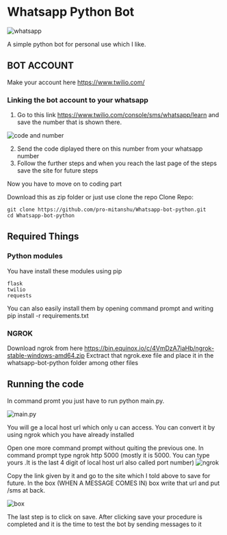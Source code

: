 # Whatsapp Python Bot
![whatsapp](https://twilio-cms-prod.s3.amazonaws.com/images/uDU_MWBJHg-z8j5Jzymi03iLb6dQC_iUsBF1qtRxPfzyPx.width-808.jpg)

A simple python bot for personal use which I like.

## BOT ACCOUNT

Make your account here https://www.twilio.com/

### Linking the bot account to your whatsapp

1. Go to this link https://www.twilio.com/console/sms/whatsapp/learn and save the number that is shown there.

![code and number](https://i.ibb.co/VtwSPQq/first.png)

2. Send the code diplayed there on this number from your whatsapp number 
3. Follow the further steps and when you reach the last page of the steps save the site for future steps

Now you have to move on to coding part



Download this as zip folder or just use clone the repo
Clone Repo:
```
git clone https://github.com/pro-mitanshu/Whatsapp-bot-python.git
cd Whatsapp-bot-python
````
## Required Things

### Python modules
You have install these modules using pip
```
flask
twilio
requests
```

You can also easily install them by opening command prompt and writing pip install -r requirements.txt

### NGROK
Download ngrok from here https://bin.equinox.io/c/4VmDzA7iaHb/ngrok-stable-windows-amd64.zip 
Exctract that ngrok.exe file and place it in the whatsapp-bot-python folder among other files

## Running the code

In command promt you just have to run python main.py.

![main.py](https://i.ibb.co/NFvjZ3t/black.png)

You will ge a local host url which only u can access.
You can convert it by using ngrok which you have already installed

Open one more command prompt without quiting the previous one.
In command prompt type ngrok http 5000 (mostly it is 5000. You can type yours .It is the last 4 digit of local host url also called port number)
![ngrok](https://i.ibb.co/nn48Fcq/ngrokf.jpg)

Copy the link given by it and go to the site which I told above to save for future.
In the box (WHEN A MESSAGE COMES IN) box write that url and put /sms at back.

![box](https://i.ibb.co/8mQRNRk/box.png)

The last step is to click on save.
After clicking save your procedure is completed and it is the time to test the bot by sending messages to it







